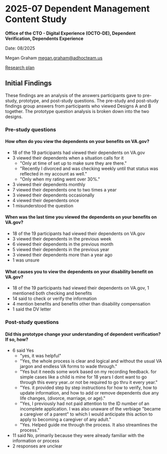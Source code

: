 # 2025-07 Dependent Management Content Study

**Office of the CTO - Digital Experience (OCTO-DE), Dependent Verification, Dependents Experience**

Date: 08/2025

Megan Graham megan.graham@adhocteam.us

[Research plan](https://github.com/department-of-veterans-affairs/va.gov-team/blob/master/products/dependents/research/2025-07-dependent-management-content-study/research-plan.md)


## Initial Findings
These findings are an analysis of the answers participants gave to pre-study, prototype, and post-study questions. The pre-study and post-study findings group answers from participants who viewed Designs A and B together. The prototype question analysis is broken down into the two designs.


### Pre-study questions

#### How often do you view the dependents on your benefits on VA.gov? 
- 18 of the 19 participants had viewed their dependents on VA.gov
- 3	viewed their dependents when a situation calls for it
     - "Only at time of set up to make sure they are there."
     - "Recently I divorced and was checking weekly until that status was reflected in my account as well."
     - "Only when my rating went over 30%."
- 3	viewed their dependents monthly
- 7	viewed their dependents one to two times a year
- 3	viewed their dependents occasionally
- 4	viewed their dependents once
- 1	misunderstood the question

#### When was the last time you viewed the dependents on your benefits on VA.gov?
- 18 of the 19 participants had viewed their dependents on VA.gov
- 3	viewed their dependents in the previous week
- 6	viewed their dependents in the previous month
- 5	viewed their dependents in the previous year
- 3	viewed their dependents more than a year ago
- 1 was unsure

#### What causes you to view the dependents on your disability benefit on VA.gov? 
- 18 of the 19 participants had viewed their dependents on VA.gov, 1 mentioned both checking and benefits
- 14	said to check or verify the information
- 4	 mention benefits and benefits other than disability compensation
- 1	 said the DV letter


### Post-study questions

#### Did this prototype change your understanding of dependent verification? If so, how?
- 6	said Yes
     - "yes, it was helpful"
     - "Yes, the whole process is clear and logical and without the usual VA jargon and endless VA forms to wade through."
     - "Yes but it needs some work based on my recording feedback. for simple cases like a child is mine for 18 years I dont want to go through this every year..or not be required to go thru it every year."
     - "Yes. it provided step by step instructions for how to verify, how to update information, and how to add or remove dependents due any life changes, (divorce, marriage, or age)."
     - "Yes, I previously had not paid attention to the ID number of an  incomplete application. I was also unaware of the verbiage "became a caregiver of a parent" to which I would anticipate this action to apply to becoming a caregiver of any adult."
     - "Yes. Helped guide me through the process. It also streamlines the process."
- 11 said No, primarily because they were already familiar with the information or process
- 2	responses are unclear


